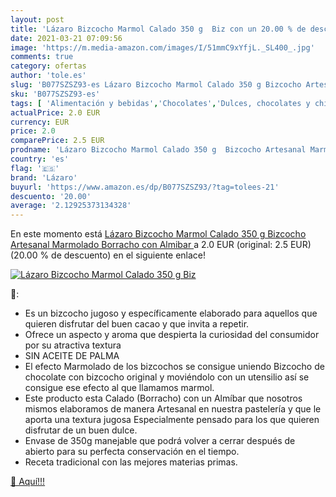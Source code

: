 ```yaml
---
layout: post
title: 'Lázaro Bizcocho Marmol Calado 350 g  Biz con un 20.00 % de descuento'
date: 2021-03-21 07:09:56
image: 'https://m.media-amazon.com/images/I/51mmC9xYfjL._SL400_.jpg'
comments: true
category: ofertas
author: 'tole.es'
slug: 'B077SZSZ93-es Lázaro Bizcocho Marmol Calado 350 g Bizcocho Artesanal...'
sku: 'B077SZSZ93-es'
tags: [ 'Alimentación y bebidas','Chocolates','Dulces, chocolates y chicles','Surtidos de chocolates','almibar','bizcocho','lázaro', ]
actualPrice: 2.0 EUR
currency: EUR
price: 2.0
comparePrice: 2.5 EUR
prodname: 'Lázaro Bizcocho Marmol Calado 350 g  Bizcocho Artesanal Marmolado Borracho con Almibar '
country: 'es'
flag: '🇪🇸'
brand: 'Lázaro'
buyurl: 'https://www.amazon.es/dp/B077SZSZ93/?tag=tolees-21'
descuento: '20.00'
average: '2.12925373134328'
---
```


En este momento está [Lázaro Bizcocho Marmol Calado 350 g  Bizcocho Artesanal Marmolado Borracho con Almibar ](https://www.amazon.es/dp/B077SZSZ93/?tag=tolees-21) a 2.0 EUR (original: 2.5 EUR) (20.00 %  de descuento) en el siguiente enlace!

[![Lázaro Bizcocho Marmol Calado 350 g  Biz](https://m.media-amazon.com/images/I/51mmC9xYfjL._SL400_.jpg)](https://www.amazon.es/dp/B077SZSZ93/?tag=tolees-21)

🔎:

- Es un bizcocho jugoso y específicamente elaborado para aquellos que quieren disfrutar del buen cacao y que invita a repetir.
- Ofrece un aspecto y aroma que despierta la curiosidad del consumidor por su atractiva textura
- SIN ACEITE DE PALMA
- El efecto Marmolado de los bizcochos se consigue uniendo Bizcocho de chocolate con bizcocho original y moviéndolo con un utensilio así se consigue ese efecto al que llamamos marmol.
- Este producto esta Calado (Borracho) con un Almíbar que nosotros mismos elaboramos de manera Artesanal en nuestra pastelería y que le aporta una textura jugosa Especialmente pensado para los que quieren disfrutar de un buen dulce.
- Envase de 350g manejable que podrá volver a cerrar después de abierto para su perfecta conservación en el tiempo.
- Receta tradicional con las mejores materias primas.

[🛒 Aquí!!!](https://www.amazon.es/dp/B077SZSZ93/?tag=tolees-21)

